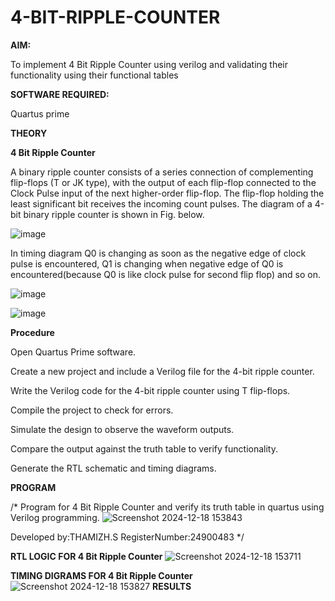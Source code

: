 # 4-BIT-RIPPLE-COUNTER

**AIM:**

To implement  4 Bit Ripple Counter using verilog and validating their functionality using their functional tables

**SOFTWARE REQUIRED:**

Quartus prime

**THEORY**

**4 Bit Ripple Counter**

A binary ripple counter consists of a series connection of complementing flip-flops (T or JK type), with the output of each flip-flop connected to the Clock Pulse input of the next higher-order flip-flop. The flip-flop holding the least significant bit receives the incoming count pulses. The diagram of a 4-bit binary ripple counter is shown in Fig. below.

![image](https://github.com/naavaneetha/4-BIT-RIPPLE-COUNTER/assets/154305477/cb4b74d4-31ab-4359-95d0-d22e67daba13)

In timing diagram Q0 is changing as soon as the negative edge of clock pulse is encountered, Q1 is changing when negative edge of Q0 is encountered(because Q0 is like clock pulse for second flip flop) and so on.

![image](https://github.com/naavaneetha/4-BIT-RIPPLE-COUNTER/assets/154305477/a573a7d6-014e-4e54-93e6-e2ac9530960b)

![image](https://github.com/naavaneetha/4-BIT-RIPPLE-COUNTER/assets/154305477/85e1958a-2fc1-49bb-9a9f-d58ccbf3663c)

**Procedure**

Open Quartus Prime software.

Create a new project and include a Verilog file for the 4-bit ripple counter.

Write the Verilog code for the 4-bit ripple counter using T flip-flops.

Compile the project to check for errors.

Simulate the design to observe the waveform outputs.

Compare the output against the truth table to verify functionality.

Generate the RTL schematic and timing diagrams.



**PROGRAM**

/* Program for 4 Bit Ripple Counter and verify its truth table in quartus using Verilog programming.
![Screenshot 2024-12-18 153843](https://github.com/user-attachments/assets/3f60d9a7-363a-4183-b5c7-4ba21d5e48c4)

 Developed by:THAMIZH.S RegisterNumber:24900483
*/

**RTL LOGIC FOR 4 Bit Ripple Counter**
![Screenshot 2024-12-18 153711](https://github.com/user-attachments/assets/6f726067-3bfd-491a-9e88-bc9517859bd9)

**TIMING DIGRAMS FOR 4 Bit Ripple Counter**
![Screenshot 2024-12-18 153827](https://github.com/user-attachments/assets/4a6eb076-a4bd-4fe4-9010-11be23df0287)
**RESULTS**

